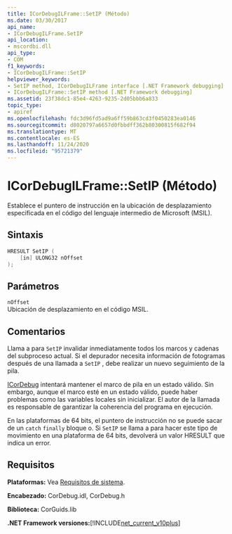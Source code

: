 ```yaml
---
title: ICorDebugILFrame::SetIP (Método)
ms.date: 03/30/2017
api_name:
- ICorDebugILFrame.SetIP
api_location:
- mscordbi.dll
api_type:
- COM
f1_keywords:
- ICorDebugILFrame::SetIP
helpviewer_keywords:
- SetIP method, ICorDebugILFrame interface [.NET Framework debugging]
- ICorDebugILFrame::SetIP method [.NET Framework debugging]
ms.assetid: 23f38dc1-85e4-4263-9235-2d05bbb6a833
topic_type:
- apiref
ms.openlocfilehash: fdc3d96fd5ad9a6ff59b863cd3f0450283ea0146
ms.sourcegitcommit: d8020797a6657d0fbbdff362b80300815f682f94
ms.translationtype: MT
ms.contentlocale: es-ES
ms.lasthandoff: 11/24/2020
ms.locfileid: "95721379"
---
```

# <a name="icordebugilframesetip-method"></a>ICorDebugILFrame::SetIP (Método)

Establece el puntero de instrucción en la ubicación de desplazamiento especificada en el código del lenguaje intermedio de Microsoft (MSIL).  
  
## <a name="syntax"></a>Sintaxis  
  
```cpp  
HRESULT SetIP (  
    [in] ULONG32 nOffset  
);  
```  
  
## <a name="parameters"></a>Parámetros  

 `nOffset`  
 Ubicación de desplazamiento en el código MSIL.  
  
## <a name="remarks"></a>Comentarios  

 Llama a para `SetIP` invalidar inmediatamente todos los marcos y cadenas del subproceso actual. Si el depurador necesita información de fotogramas después de una llamada a `SetIP` , debe realizar un nuevo seguimiento de la pila.  
  
 [ICorDebug](icordebug-interface.md) intentará mantener el marco de pila en un estado válido. Sin embargo, aunque el marco esté en un estado válido, puede haber problemas como las variables locales sin inicializar. El autor de la llamada es responsable de garantizar la coherencia del programa en ejecución.  
  
 En las plataformas de 64 bits, el puntero de instrucción no se puede sacar de un `catch` `finally` bloque o. Si `SetIP` se llama a para hacer este tipo de movimiento en una plataforma de 64 bits, devolverá un valor HRESULT que indica un error.  
  
## <a name="requirements"></a>Requisitos  

 **Plataformas:** Vea [Requisitos de sistema](../../get-started/system-requirements.md).  
  
 **Encabezado:** CorDebug.idl, CorDebug.h  
  
 **Biblioteca:** CorGuids.lib  
  
 **.NET Framework versiones:**[!INCLUDE[net_current_v10plus](../../../../includes/net-current-v10plus-md.md)]

